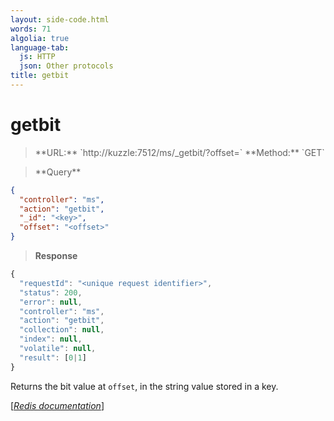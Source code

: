 ```yaml
---
layout: side-code.html
words: 71
algolia: true
language-tab:
  js: HTTP
  json: Other protocols
title: getbit
---
```


# getbit


<blockquote class="js">
<p>
**URL:** `http://kuzzle:7512/ms/_getbit/<key>?offset=<offset>`  
**Method:** `GET`
</p>
</blockquote>

<blockquote class="json">
<p>
**Query**
</p>
</blockquote>


```json
{
  "controller": "ms",
  "action": "getbit",
  "_id": "<key>",
  "offset": "<offset>"
}
```

>**Response**

```javascript
{
  "requestId": "<unique request identifier>",
  "status": 200,
  "error": null,
  "controller": "ms",
  "action": "getbit",
  "collection": null,
  "index": null,
  "volatile": null,
  "result": [0|1]
}
```

Returns the bit value at `offset`, in the string value stored in a key.

[[_Redis documentation_]](https://redis.io/commands/getbit)

